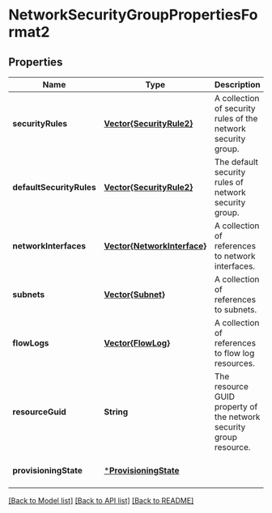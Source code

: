# NetworkSecurityGroupPropertiesFormat2


## Properties
Name | Type | Description | Notes
------------ | ------------- | ------------- | -------------
**securityRules** | [**Vector{SecurityRule2}**](SecurityRule2.md) | A collection of security rules of the network security group. | [optional] [default to nothing]
**defaultSecurityRules** | [**Vector{SecurityRule2}**](SecurityRule2.md) | The default security rules of network security group. | [optional] [readonly] [default to nothing]
**networkInterfaces** | [**Vector{NetworkInterface}**](NetworkInterface.md) | A collection of references to network interfaces. | [optional] [readonly] [default to nothing]
**subnets** | [**Vector{Subnet}**](Subnet.md) | A collection of references to subnets. | [optional] [readonly] [default to nothing]
**flowLogs** | [**Vector{FlowLog}**](FlowLog.md) | A collection of references to flow log resources. | [optional] [readonly] [default to nothing]
**resourceGuid** | **String** | The resource GUID property of the network security group resource. | [optional] [readonly] [default to nothing]
**provisioningState** | [***ProvisioningState**](ProvisioningState.md) |  | [optional] [default to nothing]


[[Back to Model list]](../README.md#models) [[Back to API list]](../README.md#api-endpoints) [[Back to README]](../README.md)


